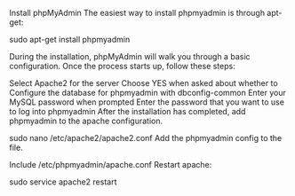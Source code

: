 Install phpMyAdmin
The easiest way to install phpmyadmin is through apt-get:

sudo apt-get install phpmyadmin


During the installation, phpMyAdmin will walk you through a basic configuration. Once the process starts up, follow these steps:

Select Apache2 for the server
Choose YES when asked about whether to Configure the database for phpmyadmin with dbconfig-common
Enter your MySQL password when prompted
Enter the password that you want to use to log into phpmyadmin
After the installation has completed, add phpmyadmin to the apache configuration.

sudo nano /etc/apache2/apache2.conf
Add the phpmyadmin config to the file.

Include /etc/phpmyadmin/apache.conf
Restart apache:

sudo service apache2 restart
